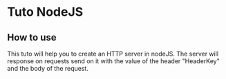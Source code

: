 # Tuto NodeJS

## How to use
This tuto will help you to create an HTTP server in nodeJS. The server will response on requests send on it with the value of the header "HeaderKey" and the body of the request.
